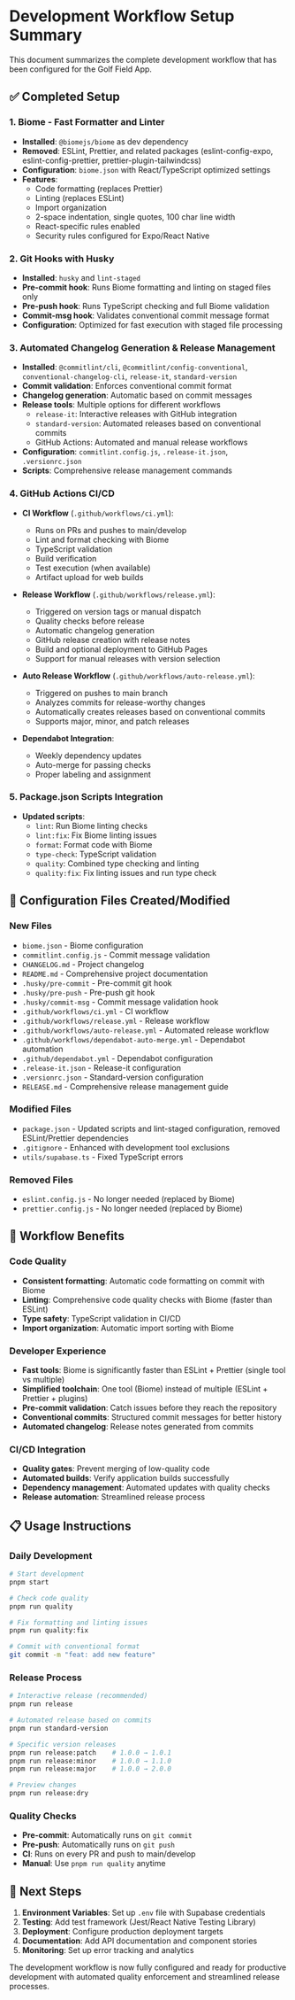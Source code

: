 # Development Workflow Setup Summary

This document summarizes the complete development workflow that has been configured for the Golf Field App.

## ✅ Completed Setup

### 1. Biome - Fast Formatter and Linter
- **Installed**: `@biomejs/biome` as dev dependency
- **Removed**: ESLint, Prettier, and related packages (eslint-config-expo, eslint-config-prettier, prettier-plugin-tailwindcss)
- **Configuration**: `biome.json` with React/TypeScript optimized settings
- **Features**:
  - Code formatting (replaces Prettier)
  - Linting (replaces ESLint)
  - Import organization
  - 2-space indentation, single quotes, 100 char line width
  - React-specific rules enabled
  - Security rules configured for Expo/React Native

### 2. Git Hooks with Husky
- **Installed**: `husky` and `lint-staged`
- **Pre-commit hook**: Runs Biome formatting and linting on staged files only
- **Pre-push hook**: Runs TypeScript checking and full Biome validation
- **Commit-msg hook**: Validates conventional commit message format
- **Configuration**: Optimized for fast execution with staged file processing

### 3. Automated Changelog Generation & Release Management
- **Installed**: `@commitlint/cli`, `@commitlint/config-conventional`, `conventional-changelog-cli`, `release-it`, `standard-version`
- **Commit validation**: Enforces conventional commit format
- **Changelog generation**: Automatic based on commit messages
- **Release tools**: Multiple options for different workflows
  - `release-it`: Interactive releases with GitHub integration
  - `standard-version`: Automated releases based on conventional commits
  - GitHub Actions: Automated and manual release workflows
- **Configuration**: `commitlint.config.js`, `.release-it.json`, `.versionrc.json`
- **Scripts**: Comprehensive release management commands

### 4. GitHub Actions CI/CD
- **CI Workflow** (`.github/workflows/ci.yml`):
  - Runs on PRs and pushes to main/develop
  - Lint and format checking with Biome
  - TypeScript validation
  - Build verification
  - Test execution (when available)
  - Artifact upload for web builds

- **Release Workflow** (`.github/workflows/release.yml`):
  - Triggered on version tags or manual dispatch
  - Quality checks before release
  - Automatic changelog generation
  - GitHub release creation with release notes
  - Build and optional deployment to GitHub Pages
  - Support for manual releases with version selection

- **Auto Release Workflow** (`.github/workflows/auto-release.yml`):
  - Triggered on pushes to main branch
  - Analyzes commits for release-worthy changes
  - Automatically creates releases based on conventional commits
  - Supports major, minor, and patch releases

- **Dependabot Integration**:
  - Weekly dependency updates
  - Auto-merge for passing checks
  - Proper labeling and assignment

### 5. Package.json Scripts Integration
- **Updated scripts**:
  - `lint`: Run Biome linting checks
  - `lint:fix`: Fix Biome linting issues
  - `format`: Format code with Biome
  - `type-check`: TypeScript validation
  - `quality`: Combined type checking and linting
  - `quality:fix`: Fix linting issues and run type check

## 🔧 Configuration Files Created/Modified

### New Files
- `biome.json` - Biome configuration
- `commitlint.config.js` - Commit message validation
- `CHANGELOG.md` - Project changelog
- `README.md` - Comprehensive project documentation
- `.husky/pre-commit` - Pre-commit git hook
- `.husky/pre-push` - Pre-push git hook
- `.husky/commit-msg` - Commit message validation hook
- `.github/workflows/ci.yml` - CI workflow
- `.github/workflows/release.yml` - Release workflow
- `.github/workflows/auto-release.yml` - Automated release workflow
- `.github/workflows/dependabot-auto-merge.yml` - Dependabot automation
- `.github/dependabot.yml` - Dependabot configuration
- `.release-it.json` - Release-it configuration
- `.versionrc.json` - Standard-version configuration
- `RELEASE.md` - Comprehensive release management guide

### Modified Files
- `package.json` - Updated scripts and lint-staged configuration, removed ESLint/Prettier dependencies
- `.gitignore` - Enhanced with development tool exclusions
- `utils/supabase.ts` - Fixed TypeScript errors

### Removed Files
- `eslint.config.js` - No longer needed (replaced by Biome)
- `prettier.config.js` - No longer needed (replaced by Biome)

## 🚀 Workflow Benefits

### Code Quality
- **Consistent formatting**: Automatic code formatting on commit with Biome
- **Linting**: Comprehensive code quality checks with Biome (faster than ESLint)
- **Type safety**: TypeScript validation in CI/CD
- **Import organization**: Automatic import sorting with Biome

### Developer Experience
- **Fast tools**: Biome is significantly faster than ESLint + Prettier (single tool vs multiple)
- **Simplified toolchain**: One tool (Biome) instead of multiple (ESLint + Prettier + plugins)
- **Pre-commit validation**: Catch issues before they reach the repository
- **Conventional commits**: Structured commit messages for better history
- **Automated changelog**: Release notes generated from commits

### CI/CD Integration
- **Quality gates**: Prevent merging of low-quality code
- **Automated builds**: Verify application builds successfully
- **Dependency management**: Automated updates with quality checks
- **Release automation**: Streamlined release process

## 📋 Usage Instructions

### Daily Development
```bash
# Start development
pnpm start

# Check code quality
pnpm run quality

# Fix formatting and linting issues
pnpm run quality:fix

# Commit with conventional format
git commit -m "feat: add new feature"
```

### Release Process
```bash
# Interactive release (recommended)
pnpm run release

# Automated release based on commits
pnpm run standard-version

# Specific version releases
pnpm run release:patch    # 1.0.0 → 1.0.1
pnpm run release:minor    # 1.0.0 → 1.1.0
pnpm run release:major    # 1.0.0 → 2.0.0

# Preview changes
pnpm run release:dry
```

### Quality Checks
- **Pre-commit**: Automatically runs on `git commit`
- **Pre-push**: Automatically runs on `git push`
- **CI**: Runs on every PR and push to main/develop
- **Manual**: Use `pnpm run quality` anytime

## 🎯 Next Steps

1. **Environment Variables**: Set up `.env` file with Supabase credentials
2. **Testing**: Add test framework (Jest/React Native Testing Library)
3. **Deployment**: Configure production deployment targets
4. **Documentation**: Add API documentation and component stories
5. **Monitoring**: Set up error tracking and analytics

The development workflow is now fully configured and ready for productive development with automated quality enforcement and streamlined release processes.
